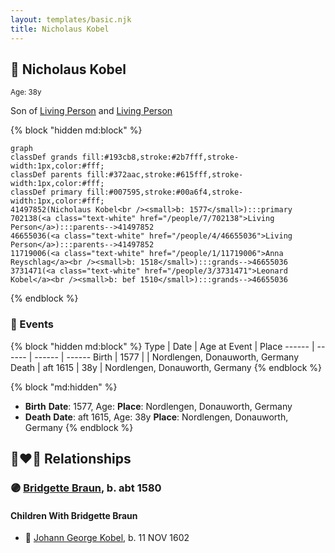 ```yaml
---
layout: templates/basic.njk
title: Nicholaus Kobel
---
```

## 🔵 Nicholaus Kobel
<small>Age: 38y</small>

Son of [Living Person](/people/4/46655036) and [Living Person](/people/7/702138)

{% block "hidden md:block" %}
```mermaid
graph
classDef grands fill:#193cb8,stroke:#2b7fff,stroke-width:1px,color:#fff;
classDef parents fill:#372aac,stroke:#615fff,stroke-width:1px,color:#fff;
classDef primary fill:#007595,stroke:#00a6f4,stroke-width:1px,color:#fff;
41497852(Nicholaus Kobel<br /><small>b: 1577</small>):::primary
702138(<a class="text-white" href="/people/7/702138">Living Person</a>):::parents-->41497852
46655036(<a class="text-white" href="/people/4/46655036">Living Person</a>):::parents-->41497852
11719006(<a class="text-white" href="/people/1/11719006">Anna Reyschlag</a><br /><small>b: 1518</small>):::grands-->46655036
3731471(<a class="text-white" href="/people/3/3731471">Leonard Kobel</a><br /><small>b: bef 1510</small>):::grands-->46655036
```
{% endblock %}

### 📆 Events

{% block "hidden md:block" %}
Type | Date | Age at Event | Place
------ | ------ | ------ | ------
Birth | 1577 |  | Nordlengen, Donauworth, Germany
Death | aft 1615 | 38y | Nordlengen, Donauworth, Germany
{% endblock %}

{% block "md:hidden" %}
- **Birth**
**Date**: 1577, Age:
**Place**: Nordlengen, Donauworth, Germany
- **Death**
**Date**: aft 1615, Age: 38y
**Place**: Nordlengen, Donauworth, Germany
{% endblock %}

## 👩‍❤️‍👨 Relationships

### 🟣 [Bridgette Braun](/people/8/81499716), b. abt 1580

#### Children With Bridgette Braun
* 🔵 [Johann George Kobel](/people/1/13002801), b. 11 NOV 1602